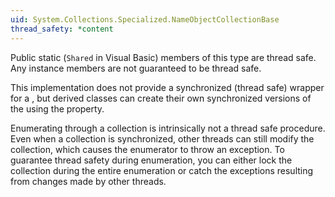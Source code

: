```yaml
---
uid: System.Collections.Specialized.NameObjectCollectionBase
thread_safety: *content
---
```


Public static (`Shared` in Visual Basic) members of this type are thread safe. Any instance members are not guaranteed to be thread safe.  
  
 This implementation does not provide a synchronized (thread safe) wrapper for a <xref href="System.Collections.Specialized.NameObjectCollectionBase"></xref>, but derived classes can create their own synchronized versions of the <xref href="System.Collections.Specialized.NameObjectCollectionBase"></xref> using the <xref href="System.Collections.ICollection.SyncRoot"></xref> property.  
  
 Enumerating through a collection is intrinsically not a thread safe procedure. Even when a collection is synchronized, other threads can still modify the collection, which causes the enumerator to throw an exception. To guarantee thread safety during enumeration, you can either lock the collection during the entire enumeration or catch the exceptions resulting from changes made by other threads.


